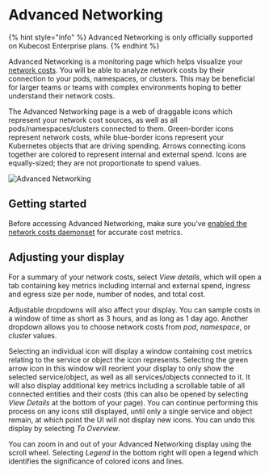 # Advanced Networking

{% hint style="info" %}
Advanced Networking is only officially supported on Kubecost Enterprise plans.
{% endhint %}

Advanced Networking is a monitoring page which helps visualize your [network costs](/using-kubecost/navigating-the-kubecost-ui/cost-allocation/network-allocation.md). You will be able to analyze network costs by their connection to your pods, namespaces, or clusters. This may be beneficial for larger teams or teams with complex environments hoping to better understand their network costs.

The Advanced Networking page is a web of draggable icons which represent your network cost sources, as well as all pods/namespaces/clusters connected to them. Green-border icons represent network costs, while blue-border icons represent your Kubernetes objects that are driving spending. Arrows connecting icons together are colored to represent internal and external spend. Icons are equally-sized; they are not proportionate to spend values.

![Advanced Networking](/images/networking.png)

## Getting started

Before accessing Advanced Networking, make sure you've [enabled the network costs daemonset](/install-and-configure/advanced-configuration/network-costs-configuration.md#enabling-network-costs) for accurate cost metrics.

## Adjusting your display

For a summary of your network costs, select *View details*, which will open a tab containing key metrics including internal and external spend, ingress and egress size per node, number of nodes, and total cost.

Adjustable dropdowns will also affect your display. You can sample costs in a window of time as short as 3 hours, and as long as 1 day ago. Another dropdown allows you to choose network costs from *pod*, *namespace*, or *cluster* values.

Selecting an individual icon will display a window containing cost metrics relating to the service or object the icon represents. Selecting the green arrow icon in this window will reorient your display to only show the selected service/object, as well as all services/objects connected to it. It will also display additional key metrics including a scrollable table of all connected entities and their costs (this can also be opened by selecting *View Details* at the bottom of your page). You can continue performing this process on any icons still displayed, until only a single service and object remain, at which point the UI will not display new icons. You can undo this display by selecting *To Overview*.

You can zoom in and out of your Advanced Networking display using the scroll wheel. Selecting *Legend* in the bottom right will open a legend which identifies the significance of colored icons and lines.
